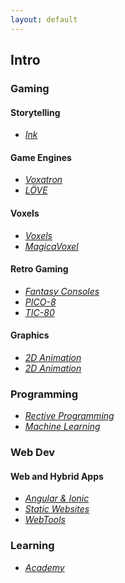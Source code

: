 ```yaml
---
layout: default
---
```


## Intro

### Gaming

#### Storytelling

* _[Ink](./pages/storytelling_ink.html)_

#### Game Engines

* _[Voxatron](./pages/gameengines_voxatron.html)_
* _[LÖVE](./pages/gameengines_love2d.html)_

#### Voxels

* _[Voxels](./pages/voxels_voxels.html)_
* _[MagicaVoxel](./pages/voxels_magicavoxel.html)_

#### Retro Gaming

* _[Fantasy Consoles](./pages/retrogaming_fantasy-consoles.html)_
* _[PICO-8](./pages/retrogaming_pico-8.html)_
* _[TIC-80](./pages/retrogaming_tic-80.html)_

#### Graphics

* _[2D Animation](./pages/graphics_2d-animation.html)_
* _[2D Animation](./pages/graphics_3d-tools.html)_

### Programming

* _[Rective Programming](./pages/programming_reactive-programming.html)_
* _[Machine Learning](./programming_machine-learning.html)_

### Web Dev

#### Web and Hybrid Apps

* _[Angular & Ionic](./pages/webdev_angular.html)_
* _[Static Websites](./pages/webdev_static-websites.html)_
* _[WebTools](./pages/webdev_webtools.html)_

### Learning

* _[Academy](./pages/learning_academy.html)_
